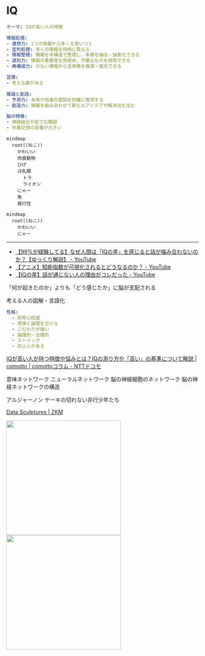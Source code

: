 # IQ

<script setup>
import NetworkVisualization3D from './NetworkVisualization3D.vue'
</script>

<NetworkVisualization3D />

```yaml
テーマ: IQが高い人の特徴

情報処理:
- 連想力: 1つの情報から多くを思いつく
- 並列処理: 多くの情報を同時に扱える
- 情報整理: 情報を木構造で整理し、本質を抽出・抽象化できる
- 選別力: 情報の重要度を見極め、不要なものを排除できる
- 再構成力: 少ない情報から全体像を推測・復元できる

習慣:
- 考える癖がある

推論と創造:
- 予測力: 未来や他者の意図を的確に推測する
- 創造力: 情報を組み合わせて新たなアイデアや解決法を生む

脳の特徴:
- 神経結合が密で広範囲
- 作業記憶の容量が大きい
```

```mermaid
mindmap
  root((ねこ))
    かわいい
    肉食動物
    ひげ
    ほ乳類
      トラ
      ライオン
    にゃー
    魚
    夜行性

```

```mermaid
mindmap
  root((ねこ))
    かわいい
    にゃー
```

---

- [【99%が経験してる】なぜ人間は「IQの差」を感じると話が噛み合わないのか？【ゆっくり解説】 - YouTube](https://www.youtube.com/watch?v=3--fEtIYsDw)
- [【アニメ】知能指数が可視化されるとどうなるのか？ - YouTube](https://www.youtube.com/watch?v=rU8L95TeZAg)
- [【IQの差】話が通じない人の理由がコレだった - YouTube](https://www.youtube.com/watch?v=nsCKf0aQmDk)


「何が起きたのか」よりも「どう感じたか」に脳が支配される


考える人の図解・言語化


```yaml
性格:
  - 好奇心旺盛
  - 感情と論理を分ける
  - こだわりが強い
  - 論理的・合理的
  - ストイック
  - 向上心がある
```


[IQが高い人が持つ特徴や悩みとは？IQの測り方や「高い」の基準について解説 | comotto | comottoコラム - NTTドコモ](https://comotto.docomo.ne.jp/column/00000176-2/)


意味ネットワーク
ニューラルネットワーク
脳の神経細胞のネットワーク
脳の神経ネットワークの構造


アルジャーノン
ケーキの切れない非行少年たち

[Data Sculptures | ZKM](https://zkm.de/en/data-sculptures)

<img src="https://png.pngtree.com/png-vector/20231019/ourmid/pngtree-3d-illustration-of-hashtags-network-png-image_10241857.png" width="300"><img src="https://p.turbosquid.com/ts-thumb/Xk/Hsg9id/1n/neuralnetworka/png/1628157631/600x600/fit_q87/16b47e011a48f1aaf5d612adea25d1b21ef55c3e/neuralnetworka.jpg" width="300">
